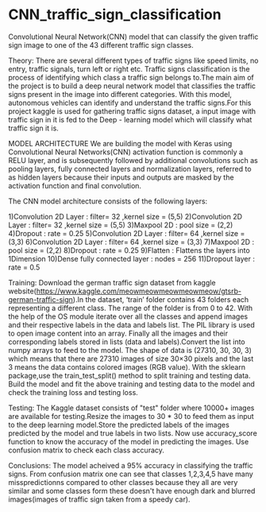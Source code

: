 # CNN_traffic_sign_classification
Convolutional Neural Network(CNN) model that can classify the given traffic sign image to one of the 43 different traffic sign classes.

Theory:
    There are several different types of traffic signs like speed limits, no entry, traffic signals, turn left or right etc. Traffic signs classification is the process of identifying which class a traffic sign belongs to.The main aim of the project is to build a deep neural network model that classifies the traffic signs present in the image into different categories. With this model, autonomous vehicles can identify and understand the traffic signs.For this project kaggle is used for gathering traffic signs dataset, a input image with traffic sign in it is fed to the Deep - learning model which will classify what traffic sign it is.

MODEL ARCHITECTURE
     We are building the model with Keras using Convolutional Neural Networks(CNN) activation function is commonly a RELU layer, and is subsequently followed by additional convolutions such as pooling layers, fully connected layers and normalization layers, referred to as hidden layers because their inputs and outputs are masked by the activation function and final convolution.
     
The CNN model architecture consists of the following layers:

1)Convolution 2D Layer : filter= 32 ,kernel size = (5,5)
2)Convolution 2D Layer : filter= 32 ,kernel size = (5,5)
3)Maxpool 2D : pool size = (2,2)
4)Dropout  : rate = 0.25
5)Convolution 2D Layer : filter= 64 ,kernel size = (3,3)
6)Convolution 2D Layer : filter= 64 ,kernel size = (3,3)
7)Maxpool 2D : pool size = (2,2)
8)Dropout  : rate = 0.25
9)Flatten :  Flattens the layers into 1Dimension
10)Dense fully connected layer : nodes = 256
11)Dropout layer : rate = 0.5

Training: 
          Download the german traffic sign dataset from kaggle website(https://www.kaggle.com/meowmeowmeowmeowmeow/gtsrb-german-traffic-sign).In the dataset, ‘train’ folder contains 43 folders each representing a different class. The range of the folder is from 0 to 42. With the help of the OS module iterate over all the classes and append images and their respective labels in the data and labels list.
          The PIL library is used to open image content into an array. Finally  all the images and their corresponding labels stored in lists (data and labels).Convert the list into numpy arrays to feed  to the model. 
          The shape of data is (27310, 30, 30, 3) which means that there are 27310 images of size 30×30 pixels and the last 3 means the data contains colored images (RGB value). With the sklearn package,use the train_test_split() method to split training and testing data.
      Build the model and fit the above training and testing  data to the model and check the training loss and testing loss.
    
Testing:
        The Kaggle dataset consists of "test" folder where 10000+ images are available for testing.Resize the images to 30 * 30  to feed them as input to the deep learning model.Store the predicted labels of the images predicted by the model and true labels in two lists.
        Now use accuracy_score function to know the accuracy of the model in predicting the images.
        Use confusion matrix to check  each class accuracy.

Conclusions:
            The model acheived a 95% accuracy in classifying the traffic signs.
            From confusion matrix one can see that classes 1,2,3,4,5 have many misspredictionns compared to other classes because they all are very similar and some classes form these doesn't have enough dark and blurred images(images of traffic sign taken from a speedy car).
